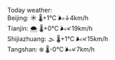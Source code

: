 Today weather:  
Beijing: ☀️   🌡️+1°C 🌬️↓4km/h  
Tianjin: 🌨  🌡️+0°C 🌬️↙19km/h  
Shijiazhuang: 🌫  🌡️+1°C 🌬️↙15km/h  
Tangshan: ❄️   🌡️-0°C 🌬️↙7km/h  
